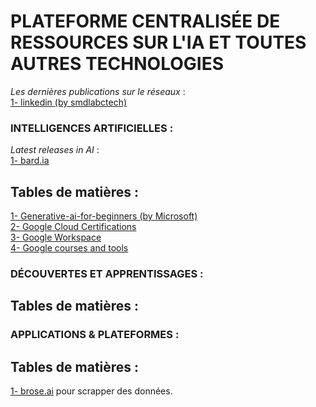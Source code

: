 # PLATEFORME CENTRALISÉE DE RESSOURCES SUR L'IA ET TOUTES AUTRES TECHNOLOGIES
*Les dernières publications sur le réseaux* :  
[1- linkedin (by smdlabctech)](social_media/linkedin.md)  

### INTELLIGENCES ARTIFICIELLES :  
*Latest releases in AI* :  
[1- bard.ia](https://bard.google.com/)  


## Tables de matières :  
[1- Generative-ai-for-beginners (by Microsoft)](https://github.com/microsoft/generative-ai-for-beginners)  
[2- Google Cloud Certifications](https://cloud.google.com/learn/certification?hl=fr)  
[3- Google Workspace](https://workspace.google.com/intl/fr/essentials/#)  
[4- Google courses and tools](https://grow.google/intl/fr_fr/courses-and-tools/?category=career&type=live-events)  


### DÉCOUVERTES ET APPRENTISSAGES :  
## Tables de matières :  


### APPLICATIONS & PLATEFORMES :  
## Tables de matières :  
[1- brose.ai](https://www.browse.ai/) pour scrapper des données.  


